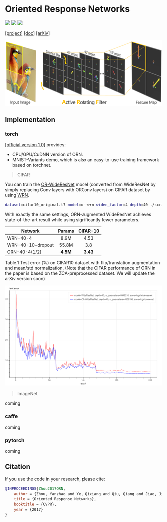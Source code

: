 # Oriented Response Networks
[![](https://img.shields.io/badge/torch-V1.0-green.svg)](torch.md) [![](https://img.shields.io/badge/caffe-coming-red.svg)]() [![](https://img.shields.io/badge/pytorch-coming-blue.svg)]()

[[project]](http://zhouyanzhao.github.io/ORN) [[doc]](http://github.com/ZhouYanzhao/ORN) [[arXiv]](https://arxiv.org/pdf/1701.01833)

![illustration](illustration.png)

## Implementation
### torch 
[[official version 1.0]](torch.md) provides: 
* CPU/GPU/CuDNN version of ORN.
* MNIST-Variants demo, which is also an easy-to-use training framework based on torchnet.  

> CIFAR 

You can train the [OR-WideResNet](https://gist.github.com/ZhouYanzhao/c7f75cd8ea3c92e2044d71ac7bc30fab/raw/or-wrn.lua) model (converted from WideResNet by simply replacing Conv layers with ORConv layers) on CIFAR dataset by using [WRN](https://github.com/szagoruyko/wide-residual-networks).
```bash
dataset=cifar10_original.t7 model=or-wrn widen_factor=4 depth=40 ./scripts/train_cifar.sh
```
With exactly the same settings, ORN-augmented WideResNet achieves state-of-the-art result while using significantly fewer parameters.  

Network          | Params   | CIFAR-10 |
-----------------|:--------:|:--------:
WRN-40-4         | 8.9M     | 4.53
WRN-40-10-dropout| 55.8M    | 3.8
ORN-40-4(1/2)    | **4.5M** | **3.43**

Table.1 Test error (%) on CIFAR10 dataset with flip/translation augmentation and mean/std normalization. (Note that the CIFAR performance of ORN in the paper is based on the ZCA-preprocessed dataset. We will update the arXiv version soon) 

![CIFAR10](cifar10.png)

> ImageNet

coming

### caffe 
coming
### pytorch 
coming

## Citation 
If you use the code in your research, please cite:
```bibtex
@INPROCEEDINGS{Zhou2017ORN,
    author = {Zhou, Yanzhao and Ye, Qixiang and Qiu, Qiang and Jiao, Jianbin},
    title = {Oriented Response Networks},
    booktitle = {CVPR},
    year = {2017}
}
```
